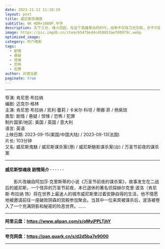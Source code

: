 ```yaml
---
date: 2023-11-12 11:18:19
layout: post
title: 威尼斯惊魂夜
subtitle: 4K HDR+1080P.中字
description: 天下三分，烽火四起，在这个英雄辈出的时代，战争不仅有刀光剑影，亦不只是血肉搏杀。秘密情报线上的生死角逐，正涌动于滚滚洪流的阴影当中....
image: https://pic.imgdb.cn/item/65479ed4c458853aef00979c.webp
optimized_image: 
category: 热门电影
tags:  
  - 剧情
  - 悬疑
  - 惊悚
  - 恐怖
  - 犯罪
author: 对酒当歌
paginate: true
---
```


---

导演: 肯尼思·布拉纳  
编剧: 迈克尔·格林  
主演: 肯尼思·布拉纳 / 凯利·蕾莉 / 卡米尔·科坦 / 蒂娜·菲 / 杨紫琼  
类型: 剧情 / 悬疑 / 惊悚 / 恐怖 / 犯罪  
制片国家/地区: 美国 / 英国 / 意大利  
语言: 英语  
上映日期: 2023-09-15(美国/中国大陆) / 2023-09-13(法国)  
片长: 103分钟  
又名: 威尼斯鬼魅 / 威尼斯谋杀案(港) / 威尼斯魅影谋杀案(台) / 万圣节前夜的谋杀案  

---

#### 威尼斯惊魂夜 剧情简介 · · · · · ·

　　影片改编自阿加莎·克里斯蒂的小说《万圣节前夜的谋杀案》，故事发生在二战后的威尼斯，一个怪异的万圣节前夜，本已退休的著名侦探赫尔克里·波洛（肯尼斯·布拉纳 饰）将在世界上最迷人的城市威尼斯里过着安静自得的生活，他不情愿地被邀请前往一座破败阴森的宫殿参加聚会。当其中一位来宾被谋杀后，波洛被卷入了一个充满阴影和秘密的险恶世界。……

---

**阿里云盘：<https://www.alipan.com/s/oMyjPPLTjhY>**

---

**夸克网盘：<https://pan.quark.cn/s/d2d5ba7e9000>**

---
